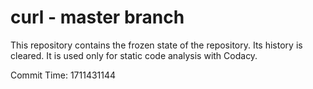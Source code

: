 # curl - master branch

This repository contains the frozen state of the repository.
Its history is cleared. It is used only for static code
analysis with Codacy.

Commit Time: 1711431144